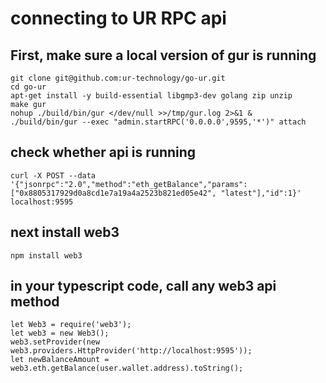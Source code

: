 # connecting to UR RPC api

## First, make sure a local version of gur is running
```script
git clone git@github.com:ur-technology/go-ur.git
cd go-ur
apt-get install -y build-essential libgmp3-dev golang zip unzip
make gur
nohup ./build/bin/gur </dev/null >>/tmp/gur.log 2>&1 &
./build/bin/gur --exec "admin.startRPC('0.0.0.0',9595,'*')" attach
```

## check whether api is running
```script
curl -X POST --data '{"jsonrpc":"2.0","method":"eth_getBalance","params":["0x8805317929d0a8cd1e7a19a4a2523b821ed05e42", "latest"],"id":1}' localhost:9595
```

## next install web3
```script
npm install web3
```

## in your typescript code, call any web3 api method
```script
let Web3 = require('web3');
let web3 = new Web3();
web3.setProvider(new web3.providers.HttpProvider('http://localhost:9595'));
let newBalanceAmount = web3.eth.getBalance(user.wallet.address).toString();
```
